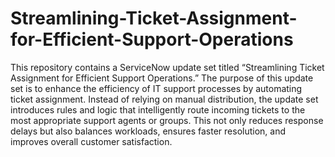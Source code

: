# Streamlining-Ticket-Assignment-for-Efficient-Support-Operations


This repository contains a ServiceNow update set titled “Streamlining Ticket Assignment for Efficient Support Operations.” The purpose of this update set is to enhance the efficiency of IT support processes by automating ticket assignment. Instead of relying on manual distribution, the update set introduces rules and logic that intelligently route incoming tickets to the most appropriate support agents or groups. This not only reduces response delays but also balances workloads, ensures faster resolution, and improves overall customer satisfaction.

